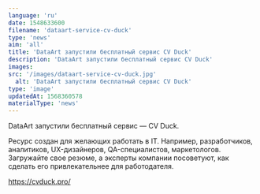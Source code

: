 ```yaml
---
language: 'ru'
date: 1548633600
filename: 'dataart-service-cv-duck'
type: 'news'
aim: 'all'
title: 'DataArt запустили бесплатный сервис CV Duck'
description: 'DataArt запустили бесплатный сервис CV Duck'
images:
src: '/images/dataart-service-cv-duck.jpg'
  alt: 'DataArt запустили бесплатный сервис CV Duck'
type: 'image'
updatedAt: 1568360578
materialType: 'news'
---
```

DataArt запустили бесплатный сервис — CV Duck.

Ресурс создан для желающих работать в IT. Например, разработчиков, аналитиков, UX-дизайнеров, QA-специалистов, маркетологов. Загружайте свое резюме, а эксперты компании посоветуют, как сделать его привлекательнее для работодателя.

https://cvduck.pro/
